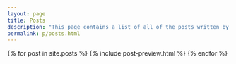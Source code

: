 ```yaml
---
layout: page
title: Posts
description: "This page contains a list of all of the posts written by Fabian Stadler. Usually, they are about software engineering, sometimes about general issues."
permalink: p/posts.html
---
```


{% for post in site.posts %}
  {% include post-preview.html %}
{% endfor %}

